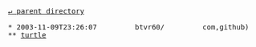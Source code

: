 <pre>
  <a href="../">&#x21b5; parent directory</a>
  
  * 2003-11-09T23:26:07&#x0009;&#x0009;btvr60/&#x0009;&#x0009;com,github)&#x0009;&#x0009;dajobe-import
  ** <a href="turtle">turtle</a>
</pre>
